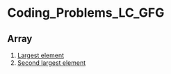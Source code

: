 # Coding_Problems_LC_GFG
## Array
  1. [Largest element](https://github.com/Yamini-Durga/Coding_Problems_LC_GFG/blob/main/Array/LargestElement.cpp)
  2. [Second largest element](https://github.com/Yamini-Durga/Coding_Problems_LC_GFG/blob/main/Array/SecondLargest.cpp) 
